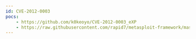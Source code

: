 ```yaml
---
id: CVE-2012-0003
pocs:
    - https://github.com/k0keoyo/CVE-2012-0003_eXP
    - https://raw.githubusercontent.com/rapid7/metasploit-framework/master/modules/exploits/windows/browser/ms12_004_midi.rb
---
```

